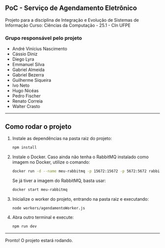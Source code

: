 ## PoC - Serviço de Agendamento Eletrônico

Projeto para a disciplina de Integração e Evolução de Sistemas de Informação
Curso: Ciências da Computação - 25.1 - CIn UFPE

### Grupo responsável pelo projeto

- André Vinícius Nascimento
- Cássio Diniz
- Diego Lyra
- Emmanuel Silva
- Gabriel Almeida
- Gabriel Bezerra
- Guilherme Siqueira
- Ivo Neto
- Hugo Nicéas
- Pedro Fischer
- Renato Correia
- Walter Crasto

---

## Como rodar o projeto

1. Instale as dependências na pasta raiz do projeto:

	```bash
	npm install
	```

2. Instale o Docker. Caso ainda não tenha o RabbitMQ instalado como imagem no Docker, utilize o comando:

	```bash
	docker run -d --name meu-rabbitmq -p 15672:15672 -p 5672:5672 rabbitmq:3-management
	```

	Se já tiver a imagem do RabbitMQ, basta usar:

	```bash
	docker start meu-rabbitmq
	```

3. Inicialize o worker do projeto, entrando na pasta raiz e executando:

	```bash
	node workers/agendamentoWorker.js
	```

4. Abra outro terminal e execute:

	```bash
	npm run dev
	```

---

Pronto! O projeto estará rodando.